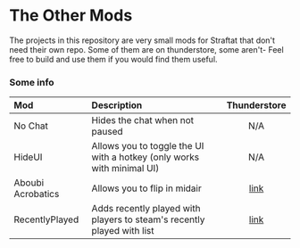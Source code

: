 # The Other Mods

The projects in this repository are very small mods for Straftat that don't need their own repo. Some of them are on thunderstore, some aren't- Feel free
to build and use them if you would find them useful.

### Some info

| Mod               | Description                                                            |                              Thunderstore                               |
|:------------------|:-----------------------------------------------------------------------|:-----------------------------------------------------------------------:|
| No Chat           | Hides the chat when not paused                                         |                                   N/A                                   |
| HideUI            | Allows you to toggle the UI with a hotkey (only works with minimal UI) |                                   N/A                                   |
| Aboubi Acrobatics | Allows you to flip in midair                                           | [link](https://thunderstore.io/c/straftat/p/kestrel/Aboubi_Acrobatics/) |
| RecentlyPlayed    | Adds recently played with players to steam's recently played with list |  [link](https://thunderstore.io/c/straftat/p/kestrel/RecentlyPlayed/)   |
